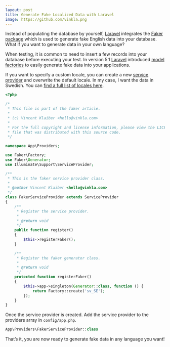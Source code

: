 ```yaml
---
layout: post
title: Generate Fake Localized Data with Laravel
image: https://github.com/vinkla.png
---
```


Instead of populating the database by yourself, [Laravel](https://laravel.com/) integrates the [Faker package](https://github.com/fzaninotto/Faker) which is used to generate fake English data into your database. What if you want to generate data in your own language?

When testing, it is common to need to insert a few records into your database before executing your test. In version 5.1 [Laravel](https://laravel.com/) introduced [model factories](https://laravel.com/docs/5.3/database-testing#model-factories) to easily generate fake data into your applications.

If you want to specify a custom locale, you can create a new [service provider](https://laravel.com/docs/5.3/providers) and overwrite the default locale. In my case, I want the data in Swedish. You can [find a full list of locales here](https://github.com/fzaninotto/Faker/tree/3eb289c8e0d6a18e1604d576726989e437d2e4c9/src/Faker/Provider).

```php
<?php

/*
 * This file is part of the faker article.
 *
 * (c) Vincent Klaiber <hello@vinkla.com>
 *
 * For the full copyright and license information, please view the LICENSE
 * file that was distributed with this source code.
 */

namespace App\Providers;

use Faker\Factory;
use Faker\Generator;
use Illuminate\Support\ServiceProvider;

/**
 * This is the faker service provider class.
 *
 * @author Vincent Klaiber <hello@vinkla.com>
 */
class FakerServiceProvider extends ServiceProvider
{
    /**
     * Register the service provider.
     *
     * @return void
     */
    public function register()
    {
        $this->registerFaker();
    }

    /**
     * Register the faker generator class.
     *
     * @return void
     */
    protected function registerFaker()
    {
        $this->app->singleton(Generator::class, function () {
            return Factory::create('sv_SE');
        });
    }
}
```

Once the service provider is created. Add the service provider to the providers array in `config/app.php`.

```php
App\Providers\FakerServiceProvider::class
```

That’s it, you are now ready to generate fake data in any language you want!
